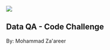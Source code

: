 ![](https://argaamplus.s3.amazonaws.com/159afd60-8669-4140-aa9e-fe46791f515d.png)

## Data QA - Code Challenge
By: Mohammad Za'areer
